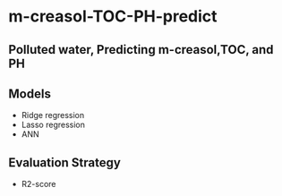 # m-creasol-TOC-PH-predict
## Polluted water, Predicting m-creasol,TOC, and PH

## Models

* Ridge regression 
* Lasso regression
* ANN

## Evaluation Strategy
* R2-score




